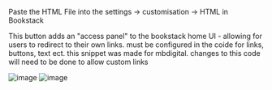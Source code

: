 Paste the HTML File into the settings -> customisation -> HTML in Bookstack

This button adds an "access panel" to the bookstack home UI - allowing for users to redirect to their own links. must be configured in the coide for links, buttons, text ect.
this snippet was made for mbdigital. changes to this code will need to be done to allow custom links

![image](https://github.com/user-attachments/assets/660ec246-2a18-46af-8d17-b82f90020448)
![image](https://github.com/user-attachments/assets/7a423d20-7261-487f-b986-1e861c980126)
